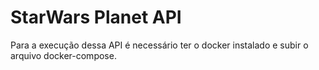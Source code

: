 # StarWars Planet API

Para a execução dessa API é necessário ter o docker instalado e subir o arquivo docker-compose.
